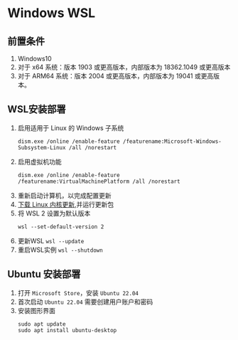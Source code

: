 # Windows WSL

## 前置条件
1. Windows10
2. 对于 x64 系统：版本 1903 或更高版本，内部版本为 18362.1049 或更高版本
3. 对于 ARM64 系统：版本 2004 或更高版本，内部版本为 19041 或更高版本。


## WSL安装部署

1. 启用适用于 Linux 的 Windows 子系统
    ```shell
    dism.exe /online /enable-feature /featurename:Microsoft-Windows-Subsystem-Linux /all /norestart
    ```
2. 启用虚拟机功能
    ```shell
    dism.exe /online /enable-feature /featurename:VirtualMachinePlatform /all /norestart
    ```
3. 重新启动计算机，以完成配置更新
4. [下载 Linux 内核更新](https://wslstorestorage.blob.core.windows.net/wslblob/wsl_update_x64.msi),并运行更新包
5. 将 WSL 2 设置为默认版本
    ```shell
    wsl --set-default-version 2
    ```
6. 更新WSL `wsl --update`
7. 重启WSL实例 `wsl --shutdown`
   
## Ubuntu 安装部署

1. 打开 `Microsoft Store`，安装 `Ubuntu 22.04`
2. 首次启动 `Ubuntu 22.04` 需要创建用户账户和密码
3. 安装图形界面
   ```shell
   sudo apt update
   sudo apt install ubuntu-desktop
   ```